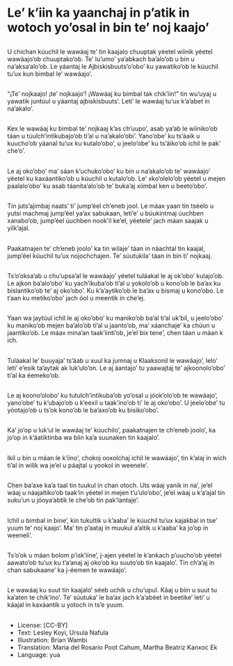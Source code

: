 # Le’ k’iin ka yaanchaj in p’atik in wotoch yo’osal in bin te’ noj kaajo’

##
U chichan kúuchil le wawáaj te’ tin kaajalo chuuptak yéetel wíinik yéetel wawáajo’ob chuuptako’ob. Te’ lu’umo’ ya’abkach ba’alo’ob u bin u na’aksa’alo’ob. Le yáantaj le Ajbiskisbuuts’o’obo’ ku yawatiko’ob le kúuchil tu’ux kun bimbal le’ wawáajo’.

##
“¡Te’ nojkaajo! ¡te’ nojkaajo’! ¡Wawáaj ku bimbal tak chik’iin!” tin wu’uyaj u yawatik juntúul u yáantaj ajbiskisbuuts’. Leti’ le wawáaj tu’ux k’a’abet in na’akalo’.

##
Kex le wawáaj ku bimbal te’ nojkaaj k’as ch’uupo’, asab ya’ab le wíiniko’ob táan u túulch’intikubajo’ob ti’al u na’akalo’obi’. Yano’obe’ ku ts’áaik u kuucho’ob yáanal tu’ux ku kutalo’obo’, u jeelo’obe’ ku ts’áiko’ob ichil le pak’ che’o’.

##
Le aj oko’obo’ ma’ sáan k’uchuko’obo’ ku bin u na’akalo’ob te’ wawáajo’ yéetel ku kaxáantiko’ob u kúuchil u kutalo’ob. Le’ xko’olelo’ob yéetel u mejen paalalo’obo’ ku asab táanita’alo’ob te’ buka’aj xíimbal ken u beeto’obo’.

##
Tin juts’ajimbaj naats’ ti’ jump’éel ch’eneb jool. Le máax yaan tin tséelo u yutsi machmaj jump’éel ya’ax sabukaan, leti’e’ u búukintmaj úuchben xanabo’ob, jump’éel úuchben nook’il ke’el, yéetele’ jach máan saajak u yilk’ajal.

##
Paakatnajen te’ ch’eneb joolo’ ka tin wilaje’ táan in náachtal tin kaajal, jump’éel kúuchil tu’ux nojochchajen. Te’ súutukila’ táan in bin ti’ nojkaaj.

##
Ts’o’oksa’ab u chu’upsa’al le wawáajo’ yéetel tuláakal le aj ok’obo’ kulajo’ob. Le ajkon ba’alo’obo’ ku yach’ikuba’ob ti’al u yokolo’ob u kono’ob le ba’ax ku bislantiko’ob te’ aj oko’obo’. Ku k’a’aytiko’ob le ba’ax u bismaj u kono’obo. Le t’aan ku metiko’obo’ jach óol u meentik in che’ej.

##
Yaan wa jaytúul ichil le aj oko’obo’ ku maniko’ob ba’al ti’al uk’bil, u jeelo’obo’ ku maniko’ob mejen ba’alo’ob ti’al u jaanto’ob, ma’ xáanchaje’ ka chúun u jaantiko’ob. Le máax mina’an taak’iinti’ob, je’el bix tene’, chen táan u máan k ich.

##
Tuláakal le’ buuyaja’ ts’áab u xuul ka jumnaj u Klaaksonil le wawáajo’, lelo’ leti’ e’esik ta’aytak ak luk’ulo’on. Le aj áantajo’ tu yaawajtaj te’ ajkoonolo’obo’ ti’al ka éemeko’ob.

##
Le aj koono’olobo’ ku tutulch’intikuba’ob yo’osal u jóok’olo’ob te wawáajo’, yano’obe’ tu k’ubajo’ob u k’eexil u taak’ino’ob ti’ le aj oko’obo’. U jeelo’obe’ tu yóotajo’ob u ts’ok kono’ob le ba’axo’ob ku bisiko’obo’.

##
Ka’ jo’op u luk’ul le wawáaj te’ kúuchilo’, paakatnajen te ch’eneb joolo’, ka jo’op in k’áatiktinba wa bíin ka’a suunaken tin kaajalo’.

##
Ikil u bin u máan le k’iino’, chokoj ooxolchaj ichil le wawáajo’, tin k’alaj in wich ti’al in wilik wa je’el u páajtal u yookol in weenele’.

##
Chen ba’axe ka’a taal tin tuukul in chan otoch. Uts wáaj yanik in na’, je’el wáaj u náajaltiko’ob taak’in yéetel in mejen t’u’ulo’obo’, je’el wáaj u k’a’ajal tin suku’un u jóoya’abtik le che’ob tin pak’lantaje’.

##
Ichil u bimbal in bine’, kin tukultik u k’aaba’ le kúuchil tu’ux kajakbal in tse’ yuum te’ noj kaajo’. Ma’ tin p’aataj in muukul a’altik u k’aaba’ ka jo’op in weeneli’.

##
Ts’o’ok u máan bolom p’isk’iine’, j-ajen yéetel le k’ankach p’uucho’ob yéetel aawato’ob tu’ux ku t’a’anaj aj oko’ob ku suuto’ob tin kaajalo’. Tin ch’a’aj in chan sabukaane’ ka j-éemen te wawáajo’.

##
Le wawáaj ku suut tin kaajalo’ séeb uchik u chu’upul. Káaj u biin u suut tu ka’aten te chik’ino’. Te’ súutuka’ le ba’ax jach k’a’abéet in beetike’ leti’ u káajal in kaxáantik u yotoch in ts’e yuum.

##
* License: [CC-BY]
* Text: Lesley Koyi, Ursula Nafula
* Illustration: Brian Wambi
* Translation: Maria del Rosario Poot Cahum, Martha Beatriz Kanxoc Ek
* Language: yua
